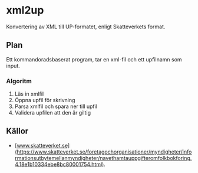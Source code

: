 # xml2up
Konvertering av XML till UP-formatet, enligt Skatteverkets format.

## Plan

Ett kommandoradsbaserat program, tar en xml-fil och ett upfilnamn som input.

### Algoritm

1. Läs in xmlfil
2. Öppna upfil för skrivning
3. Parsa xmlfil och spara ner till upfil
4. Validera upfilen att den är giltig

## Källor
* [www.skatteverket.se](https://www.skatteverket.se/foretagochorganisationer/myndigheter/informationsutbytemellanmyndigheter/navethamtauppgifteromfolkbokforing.4.18e1b10334ebe8bc80001754.html).
